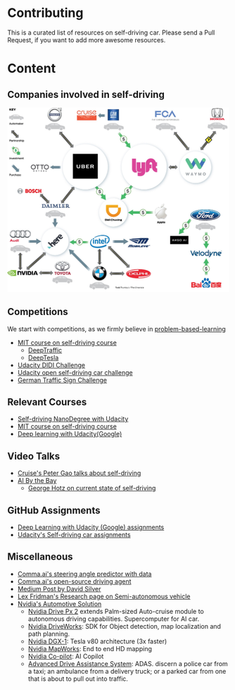 # Contributing 
This is a curated list of resources on self-driving car. Please send a Pull Request, if you 
want to add more awesome resources. 

# Content
## Companies involved in self-driving
![self-driving-companies](self-driving-space.jpeg)

## Competitions
We start with competitions, as we firmly believe in 
[problem-based-learning](https://en.wikipedia.org/wiki/Problem-based_learning)
* [MIT course on self-driving course](http://selfdrivingcars.mit.edu/) 
   * [DeepTraffic](http://selfdrivingcars.mit.edu/deeptraffic/)
   * [DeepTesla](http://selfdrivingcars.mit.edu/deeptesla/)
* [Udacity DIDI Challenge](https://challenge.udacity.com/)
* [Udacity open self-driving car challenge](https://www.udacity.com/self-driving-car)
* [German Traffic Sign Challenge](http://benchmark.ini.rub.de/?section=gtsdb&subsection=dataset)

## Relevant Courses 
* [Self-driving NanoDegree with Udacity](https://www.udacity.com/course/self-driving-car-engineer-nanodegree--nd013)
* [MIT course on self-driving course](http://selfdrivingcars.mit.edu/)
* [Deep learning with Udacity(Google)](https://www.udacity.com/course/deep-learning--ud730)

## Video Talks 
* [Cruise's Peter Gao talks about self-driving](https://www.youtube.com/watch?v=s-8cYj_eh8E)
* [AI By the Bay](https://www.youtube.com/playlist?list=PLNESult6cnOk3Q8tjfSIWy49Fz37l0wZU)
    * [George Hotz on current state of self-driving](https://www.youtube.com/watch?v=IxuU5L2MEII)

## GitHub Assignments 
* [Deep Learning with Udacity (Google) assignments](https://github.com/rndbrtrnd/udacity-deep-learning) 
* [Udacity's Self-driving car assignments](https://github.com/jessicayung/self-driving-car-nd)

## Miscellaneous
* [Comma.ai's steering angle predictor with data](https://github.com/commaai/research)
* [Comma.ai's open-source driving agent](https://github.com/commaai/openpilot)
* [Medium Post by David Silver](https://medium.com/@dsilver829)
* [Lex Fridman's Research page on Semi-autonomous vehicle](http://lexfridman.com/)
* [Nvidia's Automotive Solution](http://www.nvidia.com/object/drive-px.html)
    * [Nvidia Drive Px 2]() extends Palm-sized Auto-cruise module to autonomous driving capabilities.
      Supercomputer for AI car. 
    * [Nvidia DriveWorks](): SDK for Object detection, map localization and path planning.
    * [Nvidia DGX-1](): Tesla v80 architecture (3x faster)
    * [Nvidia MapWorks](): End to end HD mapping
    * [Nvidia Co-pilot](): AI Copilot
    * [Advanced Drive Assistance System](): ADAS. discern a police car from a taxi; an ambulance from a delivery 
    truck; or a parked car from one that is about to pull out into traffic.
 